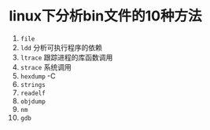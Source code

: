# linux下分析bin文件的10种方法

1. `file`
2. `ldd` 分析可执行程序的依赖
3. `ltrace` 跟踪进程的库函数调用
4. `strace` 系统调用
5. `hexdump` -C 
6. `strings`
7. `readelf`
8. `objdump`
9. `nm`
10. `gdb`

